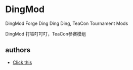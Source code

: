 # DingMod

DingMod Forge Ding Ding Ding, TeaCon Tournament Mods

DingMod 打铁叮叮叮，TeaCon参赛模组


## authors
- [Click this](AUTHORS.MD)
